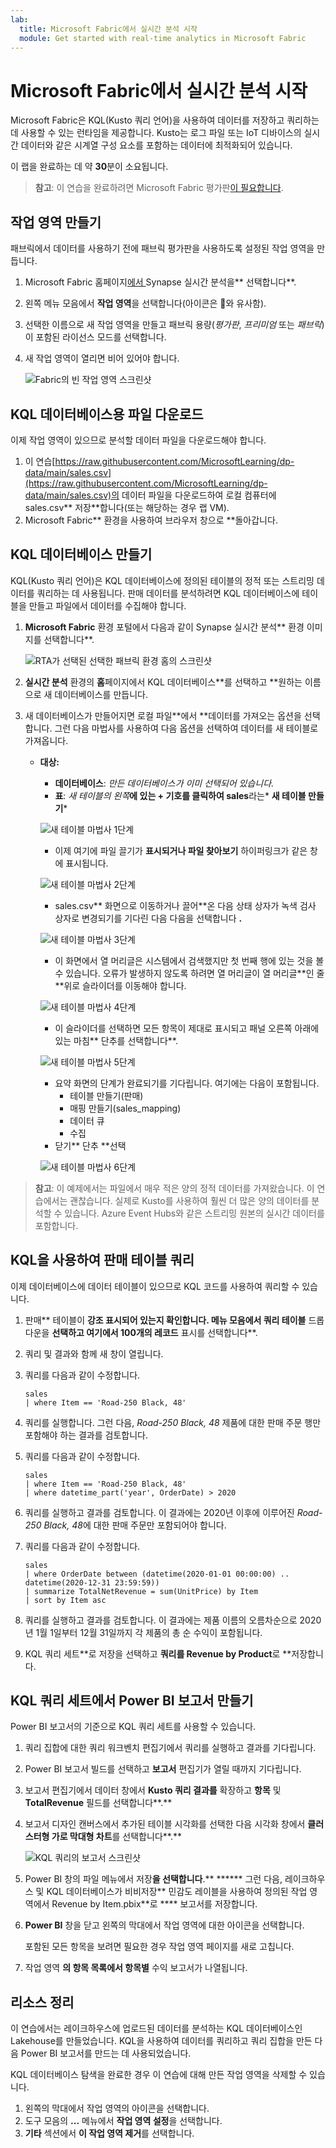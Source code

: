 ```yaml
---
lab:
  title: Microsoft Fabric에서 실시간 분석 시작
  module: Get started with real-time analytics in Microsoft Fabric
---
```


# Microsoft Fabric에서 실시간 분석 시작

Microsoft Fabric은 KQL(Kusto 쿼리 언어)을 사용하여 데이터를 저장하고 쿼리하는 데 사용할 수 있는 런타임을 제공합니다. Kusto는 로그 파일 또는 IoT 디바이스의 실시간 데이터와 같은 시계열 구성 요소를 포함하는 데이터에 최적화되어 있습니다.

이 랩을 완료하는 데 약 **30**분이 소요됩니다.

> **참고**: 이 연습을 완료하려면 Microsoft Fabric 평가판[이 필요합니다](https://learn.microsoft.com/fabric/get-started/fabric-trial).

## 작업 영역 만들기

패브릭에서 데이터를 사용하기 전에 패브릭 평가판을 사용하도록 설정된 작업 영역을 만듭니다.

1. Microsoft Fabric 홈페이지[에서 ](https://app.fabric.microsoft.com)Synapse 실시간 분석을** 선택합니다**.
1. 왼쪽 메뉴 모음에서 **작업 영역**을 선택합니다(아이콘은 와 유사함).
1. 선택한 이름으로 새 작업 영역을 만들고 패브릭 용량(*평가판*, *프리미엄* 또는 *패브릭*)이 포함된 라이선스 모드를 선택합니다.
1. 새 작업 영역이 열리면 비어 있어야 합니다.

    ![Fabric의 빈 작업 영역 스크린샷](./Images/new-workspace.png)

## KQL 데이터베이스용 파일 다운로드

이제 작업 영역이 있으므로 분석할 데이터 파일을 다운로드해야 합니다.

1. 이 연습[https://raw.githubusercontent.com/MicrosoftLearning/dp-data/main/sales.csv](https://raw.githubusercontent.com/MicrosoftLearning/dp-data/main/sales.csv)의 데이터 파일을 다운로드하여 로컬 컴퓨터에 sales.csv** 저장**합니다(또는 해당하는 경우 랩 VM).
1. Microsoft Fabric** 환경을 사용하여 브라우저 창으로 **돌아갑니다.

## KQL 데이터베이스 만들기

KQL(Kusto 쿼리 언어)은 KQL 데이터베이스에 정의된 테이블의 정적 또는 스트리밍 데이터를 쿼리하는 데 사용됩니다. 판매 데이터를 분석하려면 KQL 데이터베이스에 테이블을 만들고 파일에서 데이터를 수집해야 합니다.

1. **Microsoft Fabric** 환경 포털에서 다음과 같이 Synapse 실시간 분석** 환경 이미지를 선택합니다**.

    ![RTA가 선택된 선택한 패브릭 환경 홈의 스크린샷](./Images/fabric-experience-home.png)

2. **실시간 분석** 환경의 **홈**페이지에서 KQL 데이터베이스**를 선택하고 **원하는 이름으로 새 데이터베이스를 만듭니다.
3. 새 데이터베이스가 만들어지면 로컬 파일**에서 **데이터를 가져오는 옵션을 선택합니다. 그런 다음 마법사를 사용하여 다음 옵션을 선택하여 데이터를 새 테이블로 가져옵니다.
    - **대상:**
        - **데이터베이스**: *만든 데이터베이스가 이미 선택되어 있습니다.*
        - **표**: *새 테이블의 왼쪽***에 있는 + 기호를 클릭하여 sales**라는* **새 테이블 만들기***

        ![새 테이블 마법사 1단계](./Images/import-wizard-local-file-1.png?raw=true)

        - 이제 여기에 파일 끌기가 **표시되거나 파일 찾아보기** 하이퍼링크가 같은 창에 표시됩니다.

        ![새 테이블 마법사 2단계](./Images/import-wizard-local-file-2.png?raw=true)

        - sales.csv** 화면으로 이동하거나 끌어**온 다음 상태 상자가 녹색 검사 상자로 변경되기를 기다린 다음 다음을 선택합니다 **.**

        ![새 테이블 마법사 3단계](./Images/import-wizard-local-file-3.png?raw=true)

        - 이 화면에서 열 머리글은 시스템에서 검색했지만 첫 번째 행에 있는 것을 볼 수 있습니다. 오류가 발생하지 않도록 하려면 열 머리글이 열 머리글**인 줄 **위로 슬라이더를 이동해야 합니다.
        
        ![새 테이블 마법사 4단계](./Images/import-wizard-local-file-4.png?raw=true)

        - 이 슬라이더를 선택하면 모든 항목이 제대로 표시되고 패널 오른쪽 아래에 있는 마침** 단추를 선택합니다**.

        ![새 테이블 마법사 5단계](./Images/import-wizard-local-file-5.png?raw=true)

        - 요약 화면의 단계가 완료되기를 기다립니다. 여기에는 다음이 포함됩니다.
            - 테이블 만들기(판매)
            - 매핑 만들기(sales_mapping)
            - 데이터 큐
            - 수집
        - 닫기** 단추 **선택

        ![새 테이블 마법사 6단계](./Images/import-wizard-local-file-6.png?raw=true)

> **참고**: 이 예제에서는 파일에서 매우 적은 양의 정적 데이터를 가져왔습니다. 이 연습에서는 괜찮습니다. 실제로 Kusto를 사용하여 훨씬 더 많은 양의 데이터를 분석할 수 있습니다. Azure Event Hubs와 같은 스트리밍 원본의 실시간 데이터를 포함합니다.

## KQL을 사용하여 판매 테이블 쿼리

이제 데이터베이스에 데이터 테이블이 있으므로 KQL 코드를 사용하여 쿼리할 수 있습니다.

1. 판매** 테이블이 **강조 표시되어 있는지 확인합니다. 메뉴 모음에서 쿼리 테이블** 드롭다운을 **선택하고 여기에서 100개의 레코드** 표시를 선택합니다**.

2. 쿼리 및 결과와 함께 새 창이 열립니다. 

3. 쿼리를 다음과 같이 수정합니다.

    ```kusto
   sales
   | where Item == 'Road-250 Black, 48'
    ```

4. 쿼리를 실행합니다. 그런 다음, *Road-250 Black, 48* 제품에 대한 판매 주문 행만 포함해야 하는 결과를 검토합니다.

5. 쿼리를 다음과 같이 수정합니다.

    ```kusto
   sales
   | where Item == 'Road-250 Black, 48'
   | where datetime_part('year', OrderDate) > 2020
    ```

6. 쿼리를 실행하고 결과를 검토합니다. 이 결과에는 2020년 이후에 이루어진 *Road-250 Black, 48*에 대한 판매 주문만 포함되어야 합니다.

7. 쿼리를 다음과 같이 수정합니다.

    ```kusto
   sales
   | where OrderDate between (datetime(2020-01-01 00:00:00) .. datetime(2020-12-31 23:59:59))
   | summarize TotalNetRevenue = sum(UnitPrice) by Item
   | sort by Item asc
    ```

8. 쿼리를 실행하고 결과를 검토합니다. 이 결과에는 제품 이름의 오름차순으로 2020년 1월 1일부터 12월 31일까지 각 제품의 총 순 수익이 포함됩니다.
9. KQL 쿼리 세트**로 저장을 선택하고 **쿼리를 Revenue by Product**로 **저장합니다.

## KQL 쿼리 세트에서 Power BI 보고서 만들기

Power BI 보고서의 기준으로 KQL 쿼리 세트를 사용할 수 있습니다.

1. 쿼리 집합에 대한 쿼리 워크벤치 편집기에서 쿼리를 실행하고 결과를 기다립니다.
2. Power BI 보고서 빌드를 선택하고 **보고서** 편집기가 열릴 때까지 기다립니다.
3. 보고서 편집기에서 데이터 창에서 **Kusto 쿼리 결과를** 확장하고 **항목** 및 **TotalRevenue** 필드를 선택합니다**.**
4. 보고서 디자인 캔버스에서 추가된 테이블 시각화를 선택한 다음 시각화 창에서 **클러스터형 가로 막대형 차트**를 선택합니다**.**

    ![KQL 쿼리의 보고서 스크린샷](./Images/kql-report.png)

5. Power BI 창의 파일 메뉴에서 저장**을 선택합니다**.** ******  그런 다음, 레이크하우스 및 KQL 데이터베이스가 비비저장** 민감도 레이블을 사용하여 정의된 작업 영역에서 Revenue by Item.pbix**로 **** 보고서를 저장합니다.
6. **Power BI** 창을 닫고 왼쪽의 막대에서 작업 영역에 대한 아이콘을 선택합니다.

    포함된 모든 항목을 보려면 필요한 경우 작업 영역 페이지를 새로 고칩니다.

7. 작업 영역 **의 항목 목록에서 항목별** 수익 보고서가 나열됩니다.

## 리소스 정리

이 연습에서는 레이크하우스에 업로드된 데이터를 분석하는 KQL 데이터베이스인 Lakehouse를 만들었습니다. KQL을 사용하여 데이터를 쿼리하고 쿼리 집합을 만든 다음 Power BI 보고서를 만드는 데 사용되었습니다.

KQL 데이터베이스 탐색을 완료한 경우 이 연습에 대해 만든 작업 영역을 삭제할 수 있습니다.

1. 왼쪽의 막대에서 작업 영역의 아이콘을 선택합니다.
2. 도구 모음의 **...** 메뉴에서 **작업 영역 설정**을 선택합니다.
3. **기타** 섹션에서 **이 작업 영역 제거**를 선택합니다.
